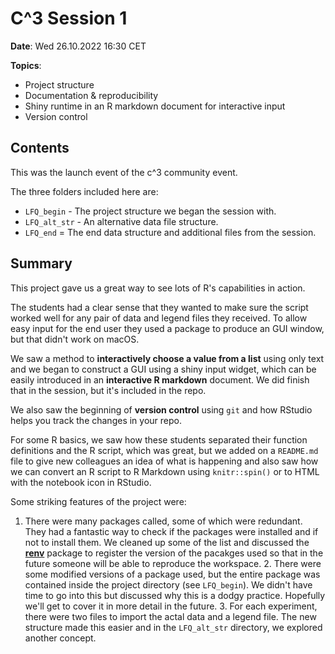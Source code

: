 # C\^3 Session 1


**Date**: Wed 26.10.2022 16:30 CET

**Topics**:

-   Project structure
-   Documentation & reproducibility
-   Shiny runtime in an R markdown document for interactive input
-   Version control

## Contents

This was the launch event of the c\^3 community event.

The three folders included here are:

-   `LFQ_begin` - The project structure we began the session with.
-   `LFQ_alt_str` - An alternative data file structure.
-   `LFQ_end` = The end data structure and additional files from the session.

## Summary

This project gave us a great way to see lots of R's capabilities in action.

The students had a clear sense that they wanted to make sure the script worked well for any pair of data and legend files they received. To allow easy input for the end user they used a package to produce an GUI window, but that didn't work on macOS.

We saw a method to **interactively choose a value from a list** using only text and we began to construct a GUI using a shiny input widget, which can be easily introduced in an **interactive R markdown** document. We did finish that in the session, but it's included in the repo.

We also saw the beginning of **version control** using `git` and how RStudio helps you track the changes in your repo.

For some R basics, we saw how these students separated their function definitions and the R script, which was great, but we added on a `README.md` file to give new colleagues an idea of what is happening and also saw how we can convert an R script to R Markdown using `knitr::spin()` or to HTML with the notebook icon in RStudio.

Some striking features of the project were:

1.  There were many packages called, some of which were redundant. They had a fantastic way to check if the packages were installed and if not to install them. We cleaned up some of the list and discussed the [**renv**](https://rstudio.github.io/renv/articles/renv.html) package to register the version of the pacakges used so that in the future someone will be able to reproduce the workspace. 2. There were some modified versions of a package used, but the entire package was contained inside the project directory (see `LFQ_begin`). We didn't have time to go into this but discussed why this is a dodgy practice. Hopefully we'll get to cover it in more detail in the future. 3. For each experiment, there were two files to import the actal data and a legend file. The new structure made this easier and in the `LFQ_alt_str` directory, we explored another concept.
